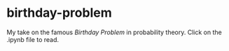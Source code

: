 # birthday-problem

My take on the famous _Birthday Problem_ in probability theory. Click on the .ipynb file to read.

